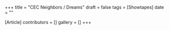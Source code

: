+++
title = "CEC Neighbors / Dreams"
draft = false
tags = [Showtapes]
date = ""

[Article]
contributors = []
gallery = []
+++